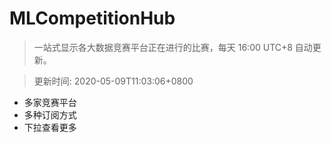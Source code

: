 # MLCompetitionHub

> 一站式显示各大数据竞赛平台正在进行的比赛，每天 16:00 UTC+8 自动更新。
  
> 更新时间: 2020-05-09T11:03:06+0800 

* 多家竞赛平台
* 多种订阅方式
* 下拉查看更多